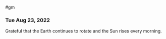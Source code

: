 #gm

### Tue Aug 23, 2022
Grateful that the Earth continues to rotate and the Sun rises every morning.